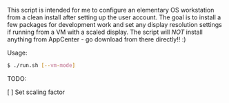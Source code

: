 This script is intended for me to configure an elementary OS workstation from a clean install after setting up the user account. The goal is to install a few packages for development work and set any display resolution settings if running from a VM with a scaled display. The script will *NOT* install anything from AppCenter - go download from there directly!! :)

Usage:

```bash
$ ./run.sh [--vm-mode]
```

TODO:

[ ] Set scaling factor
